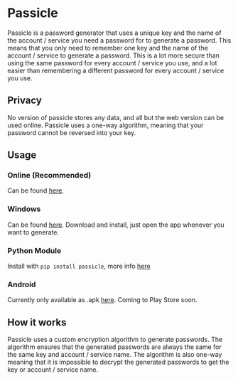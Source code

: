 # Passicle
Passicle is a password generator that uses a unique key and the name of the account / service you need a password for to generate a password. This means that you only need to remember one key and the name of the account / service to generate a password. This is a lot more secure than using the same password for every account / service you use, and a lot easier than remembering a different password for every account / service you use.

## Privacy
No version of passicle stores any data, and all but the web version can be used online. Passicle uses a one-way algorithm, meaning that your password cannot be reversed into your key.

## Usage
### Online (Recommended)
Can be found [here](https://barxilly.github.io/Passicle-Online/).
### Windows
Can be found [here](https://github.com/barxilly/Passicle/releases).
Download and install, just open the app whenever you want to generate.
### Python Module
Install with `pip install passicle`, more info [here](https://github.com/barxilly/Passicle-Python)
### Android
Currently only available as .apk [here](https://github.com/barxilly/Passicle/releases). Coming to Play Store soon.


## How it works
Passicle uses a custom encryption algorithm to generate passwords. The algorithm ensures that the generated passwords are always the same for the same key and account / service name.
The algorithm is also one-way meaning that it is impossible to decrypt the generated passwords to get the key or account / service name.
